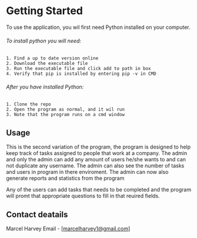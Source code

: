 # Getting Started

To use the application, you wil first need Python installed on your computer.

###### To install python you will need:

    1. Find a up to date version online
    2. Download the executable file
    3. Run the executable file and click add to path in box
    4. Verify that pip is installed by entering pip -v in CMD
    


###### After you have installed Python:

    1. Clone the repo
    2. Open the program as normal, and it wil run
    3. Note that the program runs on a cmd window

 
## Usage

This is the second variation of the program, the program is designed to help keep track of tasks assigned to people that work at a company. The admin and only the admin can add any amount of users he/she wants to and can not duplicate any username. The admin can also see the number of tasks and users  in program in there enviroment. The admin can now also generate reports and statistics from the program

Any of the users can add tasks that needs to be completed and the program will promt that appropriate questions to fill in that reuired fields.

## Contact deatails

Marcel Harvey
Email - [marcelharvey1@gmail.com]